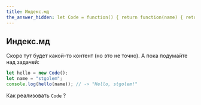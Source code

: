 ```yaml
---
title: Индекс.мд
the_answer_hidden: let Code = function() { return function(name) { return "Hello " + name + "!"; } };
---
```


## Индекс.мд

Скоро тут будет какой-то контент (но это не точно). А пока подумайте над задачей:

```javascript
let hello = new Code();
let name = "stgolem";
console.log(hello(name)); // -> "Hello, stgolem!"
```

Как реализовать `Code` ?

<div id="the_answer" style="display: none">

```js
{{ page.the_answer_hidden }}
```

</div>